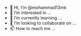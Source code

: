 - 👋 Hi, I’m @mohammad13mk
- 👀 I’m interested in ...
- 🌱 I’m currently learning ...
- 💞️ I’m looking to collaborate on ...
- 📫 How to reach me ...

<!---
mohammad13mk/mohammad13mk is a ✨ special ✨ repository because its `README.md` (this file) appears on your GitHub profile.
You can click the Preview link to take a look at your changes.
--->
